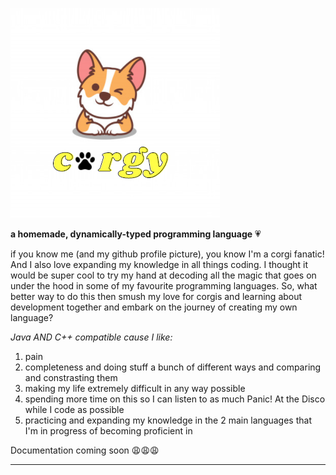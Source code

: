 ![keywords](/images/corgy.png)

**a homemade, dynamically-typed programming language** 💗

if you know me (and my github profile picture), you know I'm a corgi fanatic! And I also love expanding my knowledge in all things coding. I thought it would be super cool to try my hand at decoding all the magic that goes on under the hood in some of my favourite programming languages. So, what better way to do this then smush my love for corgis and learning about development together and embark on the journey of creating my own language?

*Java AND C++ compatible cause I like:*

1. pain
2. completeness and doing stuff a bunch of different ways and comparing and constrasting them
3. making my life extremely difficult in any way possible
4. spending more time on this so I can listen to as much Panic! At the Disco while I code as possible
5. practicing and expanding my knowledge in the 2 main languages that I'm in progress of becoming proficient in 

Documentation coming soon 😩😩😩

_______________________________________________________________________________________________________________________________________________________________________________
